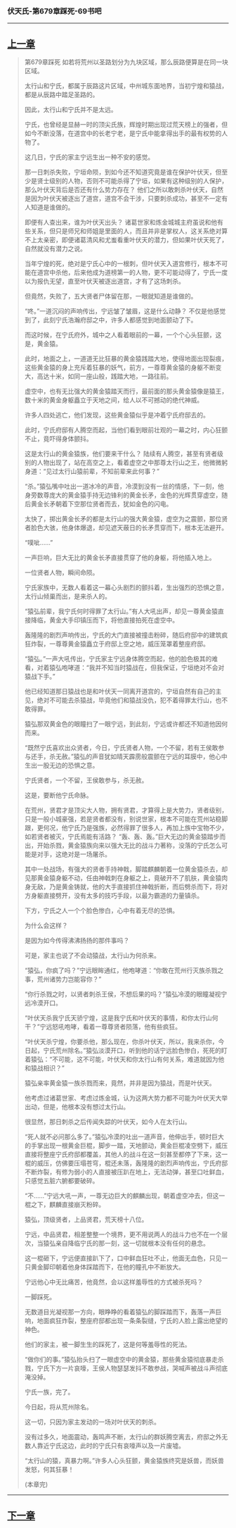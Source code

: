 ### 伏天氏-第679章踩死-69书吧

--------
[上一章](./de636ef947d45ea2c41000e9701f3330.md)
--------


>
>
>
>第679章踩死
>如若将荒州以圣路划分为九块区域，那么辰路便算是在同一块区域。
>
>太行山和宁氏，都属于辰路这片区域，中州城东面地界，当初宁煌和猿战，都是从辰路中踏足圣路的。
>
>因此，太行山和宁氏并不是太远。
>
>宁氏，也曾经是显赫一时的顶尖氏族，辉煌时期出现过荒天榜上的强者，但如今不断没落，在道宫中的长老宁老，是宁氏中能拿得出手的最有权势的人物了。
>
>这几日，宁氏的家主宁远生出一种不安的感觉。
>
>那一日刺杀失败，宁垣命陨，到如今还不知道究竟是谁在保护叶伏天，但至少是贤士级别的人物，否则不可能杀得了宁垣，如果有这种级别的人保护，那么叶伏天背后是否还有什么势力存在？
>他们之所以敢刺杀叶伏天，自然是因为叶伏天被逐出了道宫，道宫不会干涉，只要刺杀成功，甚至不一定有人知道是谁做的。
>
>即便有人查出来，谁为叶伏天出头？
>诸葛世家和炼金城城主府虽说和他有些关系，但只是师兄和师姐是里面的人，而且并非是掌权人，这关系绝对算不上太亲密，即便诸葛清风和尤蚩看重叶伏天的潜力，但如果叶伏天死了，自然就没有潜力之说。
>
>当年宁煌的死，绝对是宁氏心中的一根刺，但叶伏天入道宫修行，根本不可能在道宫中杀他，后来他成为道榜第一的人物，更不可能动得了，宁氏一度以为报仇无望，直至叶伏天被逐出道宫，才有了这场刺杀。
>
>但竟然，失败了，五大贤者尸体留在那，一眼就知道是谁做的。
>
>“咚。”一道沉闷的声响传出，宁远皱了皱眉，这是什么动静？
>不仅是他感觉到了，此刻宁氏浩瀚府邸之中，许多人都感觉到地面颤动了下。
>
>而这时候，在宁氏府外，城中之人看着眼前的一幕，一个个心头狂颤，这是，黄金猿。
>
>此时，地面之上，一道道无比狂暴的黄金猿践踏大地，使得地面出现裂痕，这些黄金猿的身上充斥着狂暴的妖气，前方，一尊尊黄金猿的身躯不断变大，高达十米，如同一座山般，践踏大地，一路往前。
>
>虚空中，也有无比强大的黄金猿踏天而行，最前面的那头黄金猿像是猿王，数十米的黄金身躯矗立于天地之间，给人以不可撼动的绝代神威。
>
>许多人四处逃亡，他们发现，这些黄金猿似乎是冲着宁氏府邸去的。
>
>此时，宁氏府邸有人腾空而起，当他们看到眼前壮观的一幕之时，内心狂颤不止，竟吓得身体颤抖。
>
>这是太行山的黄金猿族，他们要来干什么？
>陆续有人腾空，甚至有贤者级别的人物出现了，站在高空之上，看着虚空之中那尊太行山之王，他微微躬身道：“见过太行山猿前辈，不知前辈来此何事？”
>
>“杀。”猿弘嘴中吐出一道冰冷的声音，冷漠到没有一丝的情感，下一刻，他身旁数尊庞大的黄金猿手持无边锋利的黄金长矛，金色的光辉贯穿虚空，随后黄金长矛朝着下空那位贤者而去，犹如金色的闪电。
>
>太快了，掷出黄金长矛的都是太行山的强大黄金猿，虚空为之震颤，那位贤者脸色大骇，他身体爆退，却见遮天蔽日的长矛贯穿而下，根本无法避开。
>
>“噗呲……”
>
>一声巨响，巨大无比的黄金长矛直接贯穿了他的身躯，将他插入地上。
>
>一位贤者人物，瞬间命陨。
>
>宁氏家族中，无数人看着这一幕心头剧烈的颤抖着，生出强烈的恐惧之意，太行山倾巢而出，是来杀人的。
>
>“猿弘前辈，我宁氏何时得罪了太行山。”有人大吼出声，却见一尊黄金猿直接降临，黄金大手印镇压而下，将他直接拍死在虚空中。
>
>轰隆隆的剧烈声响传出，宁氏的大门直接被撞击粉碎，随后府邸中的建筑疯狂炸裂，一尊尊黄金猿矗立于府邸上空之地，威压笼罩着整座府邸。
>
>“猿弘。”一声大吼传出，宁氏家主宁远身体腾空而起，他的脸色极其的难看，对着猿弘咆哮道：“我并不知当时猿战在，但我保证，宁垣绝对不会对猿战下手。”
>
>他已经知道那日猿战也是和叶伏天一同离开道宫的，宁垣自然有自己的主见，绝对不可能去杀猿战，毕竟他们和猿战没仇，犯不着得罪太行山，也不敢得罪。
>
>猿弘那双黄金色的眼瞳扫了一眼宁远，到此刻，宁远或许都还不知道他因何而来。
>
>“既然宁氏喜欢出众贤者，今日，宁氏贤者人物，一个不留，若有王侯敢参与还手，杀无赦。”猿弘的声音犹如晴天霹雳般震颤在宁远的耳膜中，他心中生出一股无边的恐惧之意。
>
>宁氏贤者，一个不留，王侯敢参与，杀无赦。
>
>这是，要断他宁氏命脉。
>
>在荒州，贤君才是顶尖大人物，拥有贤君，才算得上是大势力，贤者级别，只是一般小城豪强，若是贤者都没有，别说世家，根本不可能在荒州站稳脚跟，更何况，他宁氏乃是强族，必然得罪了很多人，再加上族中宝物不少，如若贤者被灭，宁氏焉能有活路？
>“轰、轰、轰。”巨大无边的黄金猿踏步而出，开始杀戮，黄金猿族向来以强大无比的战斗力著称，没落的宁氏怎么可能是对手，这绝对是一场屠杀。
>
>其中一处战场，有强大的贤者手持神戟，脚踏麒麟朝着一位黄金猿杀去，却见那黄金猿身躯不动，任由神戟刺在身躯之上，竟破开不了肌肤，黄金猿肉身无敌，乃是黄金铸就，他的大手直接抓住神戟折断，而后劈杀而下，将对方身躯直接劈开，没有太多的技巧手段，以最为霸道的力量镇杀。
>
>下方，宁氏之人一个个脸色惨白，心中有着无尽的恐惧。
>
>为什么会这样？
>
>是因为如今传得沸沸扬扬的那件事吗？
>
>可是，家主也说了不会动猿战，太行山为何杀来。
>
>“猿弘，你疯了吗？”宁远眼眸通红，他咆哮道：“你敢在荒州行灭族杀戮之事，荒州诸势力岂能容你？”
>
>“你行杀戮之时，以贤者刺杀王侯，不想后果的吗？”猿弘冷漠的眼瞳凝视宁远冷漠开口。
>
>“叶伏天杀我宁氏天骄宁煌，这是我宁氏和叶伏天的事情，和你太行山何干？”宁远怒吼咆哮，看着一尊尊贤者陨落，他有些疯狂。
>
>“叶伏天杀宁煌，你要杀他，那么现在，你杀叶伏天，所以，我来杀你，今日起，宁氏荒州除名。”猿弘淡漠开口，听到他的话宁远脸色惨白，死死的盯着猿弘：“不可能，这不可能，叶伏天和你太行山有何关系，难道就因为他和猿战相识？”
>
>猿弘亲率黄金猿一族杀戮而来，竟然，并非是因为猿战，而是叶伏天。
>
>他考虑过诸葛世家、考虑过炼金城，认为这两大势力都不可能为叶伏天大举出动，但是，他根本没有想过太行山。
>
>很显然，那日刺杀之后传闻失踪的叶伏天，如今人在太行山。
>
>“死人就不必问那么多了。”猿弘冷漠的吐出一道声音，他伸出手，顿时巨大的手掌出现一根黄金巨棍，脚步一踏，天地颤动，黄金巨棍凌空劈下，威压直接将整座宁氏府邸都覆盖，其他人的战斗在这一刻甚至都停了下来，这一棍的威压，仿佛要压塌苍穹，棍还未落，轰隆隆的剧烈声响传出，宁氏府邸不断炸裂，有修为弱小的人直接被压趴在地上，无法动弹，甚至口吐鲜血，只感觉五脏六腑都要破碎。
>
>“不……”宁远大吼一声，一尊无边巨大的麒麟出现，朝着虚空冲去，但这一棍之下，麒麟直接崩灭粉碎。
>
>猿弘，顶级贤者，上品贤君，荒天榜十八位。
>
>宁远，中品贤君，相差整整一个境界，更不用说两人的战斗力也不在一个层次，当猿弘亲自降临宁氏的那一刻，这一切就根本没有任何的悬念。
>
>这一棍砸下，宁远便直接趴下了，口中鲜血狂吐不止，他面无血色，只见一只黄金脚印朝着他身体踩踏而下，在他的瞳孔中不断放大。
>
>宁远他心中无比痛苦，他竟然，会以这样羞辱性的方式被杀死吗？
>
>一脚踩死。
>
>无数道目光凝视那一方向，眼睁睁的看着猿弘的脚踩踏而下，轰落一声巨响，地面疯狂炸裂，整座府邸都出现一条条裂缝，宁氏的人脸上露出绝望的神色。
>
>他们的家主，被一脚生生的踩死了，这是何等羞辱性的死法。
>
>“做你们的事。”猿弘抬头扫了一眼虚空中的黄金猿，那些黄金猿彻底暴走杀戮，宁氏下方一片哀嚎，王侯人物瑟瑟发抖不敢参战，哭喊声被战斗声彻底淹没掉。
>
>宁氏一族，完了。
>
>今日起，将从荒州除名。
>
>这一切，只因为家主发动的一场对叶伏天的刺杀。
>
>没有过多久，地面震动，轰鸣声不断，太行山的群妖腾空离去，府邸之外无数人靠近宁氏这边，此时的宁氏只有哀嚎声以及一片废墟。
>
>“太行山的猿，真暴力啊。”许多人心头狂颤，黄金猿族终究是妖兽，而妖兽发怒，何其狂暴！
>
>(本章完)
>
>

--------
[下一章](./cdfcfcef6667d55e52b053b137f22bc9.md)
--------
